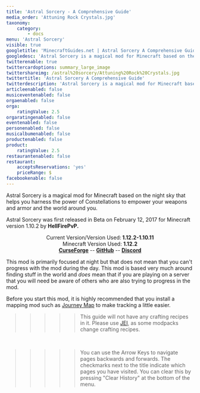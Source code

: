 ```yaml
---
title: 'Astral Sorcery - A Comprehensive Guide'
media_order: 'Attuning Rock Crystals.jpg'
taxonomy:
    category:
        - docs
menu: 'Astral Sorcery'
visible: true
googletitle: 'MinecraftGuides.net | Astral Sorcery A Comprehensive Guide'
googledesc: 'Astral Sorcery is a magical mod for Minecraft based on the night sky that helps you harness the power of Constellations to empower....'
twitterenable: true
twittercardoptions: summary_large_image
twittershareimg: /astral%20sorcery/Attuning%20Rock%20Crystals.jpg
twittertitle: 'Astral Sorcery A Comprehensive Guide'
twitterdescription: 'Astral Sorcery is a magical mod for Minecraft based on the night sky that helps you harness the power of Constellations to empower your weapons'
articleenabled: false
musiceventenabled: false
orgaenabled: false
orga:
    ratingValue: 2.5
orgaratingenabled: false
eventenabled: false
personenabled: false
musicalbumenabled: false
productenabled: false
product:
    ratingValue: 2.5
restaurantenabled: false
restaurant:
    acceptsReservations: 'yes'
    priceRange: $
facebookenable: false
---
```


Astral Sorcery is a magical mod for Minecraft based on the night sky that helps you harness the power of Constellations to empower your weapons and armor and the world around you.

Astral Sorcery was first released in Beta on February 12, 2017 for Minecraft version 1.10.2 by **HellFirePvP.**

<center>Current Version/Version Used:<b> 1.12.2-1.10.11</b></center>

<center>Minecraft Version Used: <b>1.12.2</b></center>


<center>
    <b><a href="https://minecraft.curseforge.com/projects/astral-sorcery" target="_blank">CurseForge</a></b>
    --
   <b><a href="https://github.com/HellFirePvP/AstralSorcery" target="_blank">GitHub</a></b>
    --
    <b><a href="https://discord.gg/q37VRcT" target="_blank">Discord</a></b>

</center>

This mod is primarily focused at night but that does not mean that you can't progress with the mod during the day. This mod is based very much around finding stuff in the world and _does_ mean that if you are playing on a server that you will need be aware of others who are also trying to progress in the mod.

Before you start this mod, it is highly recommended that you install a mapping mod such as [Journey Map](https://minecraft.curseforge.com/projects/journeymap) to make tracking a little easier.

>>>>>  This guide will not have any crafting recipes in it. Please use [JEI](https://minecraft.curseforge.com/projects/jei?gameCategorySlug=mc-mods&projectID=238222), as some modpacks change crafting recipes.

<br>

>>>>>  You can use the Arrow Keys to navigate pages backwards and forwards. The checkmarks next to the title indicate which pages you have visited. You can clear this by pressing "Clear History" at the bottom of the menu.

